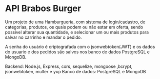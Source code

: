 <h1>API Brabos Burger</h1>

Um projeto de uma Hamburgueria, com sistema de login/cadastro, de categorias, produtos, os quais podem ou não estar em oferta,  sendo possível alterar sua quantidade, e selecionar um ou mais produtos para salvar no carrinho e mandar o pedido.

A senha do usuário é criptografada com o jsonwebtoken(JWT) e os dados do usuario e dos pedidos são salvos nos banco de dados PostgreSQL e MongoDB.

Backend: Node.js, Express, cors, sequelize, mongoose ,bcrypt, jsonwebtoken, multer e yup
Banco de dados: PostgreSQL e MongoDB
